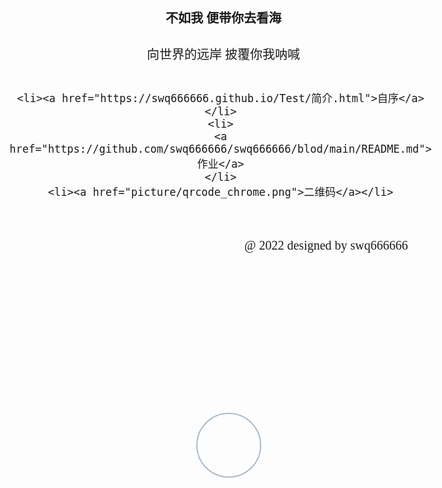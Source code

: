 
<!doctype html>
<html lang="en">

 <head>
  <meta charset="UTF-8">
  <meta name="Generator" content="EditPlus®">
  <meta name="Author" content="">
  <meta name="Keywords" content="">
  <meta name="Description" content="">

  <title>个人主页</title>

  <style type="text/css">

  body{
      background:url(../picture/p1.jpg);
	  font-size:20px;
	  font-family:方正舒体;
  }
  h1{
      text-align:center;
	  margin:4%;
	  margin-bottom:0;
	  margin-left:10%;
	  font-size:1em;
  }
  p{
      text-align:center;
	  margin:4%;
	  margin-bottom:6%;
	  margin-left:10%;
  }
  ul{
      list-style-type:none;
	  text-align:center;
	  margin-bottom:0;
  }
  ul li{
      border:1px solid #aab;
      display:inline;
	  margin:3%;
	  padding:1%;
	  font-family:幼圆;
/*	 将边框设置为椭圆形*/
	  border-radius:50%;
  }
  a{
     color:#fff;
  }
  #picture{
     width:100px;
     height:100px;
     border:2px solid #abc;
/*	 将边框设置为圆形*/
	   border-radius:100%;
     overflow:hidden;
/*	 设置图片的位置*/
	 position:relative;
	 left:37%;
	 top:20%;
	 margin:10%;
	 margin-bottom:0;
  }
  img{
     max-height:100%; 
  }
  footer{
     float:right;
	 margin:6%;
  }
  </style>

 </head>

 <body>

<!--  个人头像的设置 -->
  <div id="picture" class="">
	<img src="../picture/p3.jpg" width="" height="" border="0" alt="">
  </div>

<!-- 个人ID -->
  <h1>不如我   便带你去看海<br></h1>
  <p>向世界的远岸   披覆你我呐喊<br></p>

<!--   创建无序列表，作为导航 -->

  <ul>

	<li><a href="https://swq666666.github.io/Test/简介.html">自序</a></li>
	<li>
	<a href="https://github.com/swq666666/swq666666/blod/main/README.md">作业</a>
	</li>
    <li><a href="picture/qrcode_chrome.png">二维码</a></li>
  </ul>

<!-- 页脚 -->
  <footer>
   @ 2022 designed by  swq666666
  </footer>
 </body>
</html>
